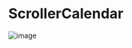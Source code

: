 # ScrollerCalendar

![image](https://github.com/guanchao/ScrollerCalendar/raw/master/images/sample.gif)